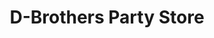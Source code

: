 ---
title: "D-Brothers Party Store"
url: /clinton-township/d-brothers-party-store/
shop: convenience
---